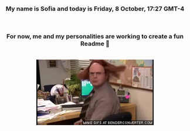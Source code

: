 


<div align="center">
<h3 >My name is Sofia and today is Friday, 8 October, 17:27 GMT-4</h3><br>
<h3 >For now, me and my personalities are working to create a fun Readme 👋
</h3><br>
<img src='img/dwight.gif' alt='working...'/>
</div>
